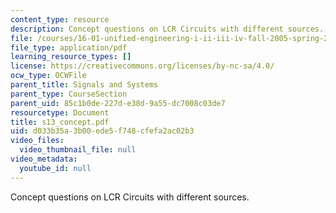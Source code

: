 ```yaml
---
content_type: resource
description: Concept questions on LCR Circuits with different sources.
file: /courses/16-01-unified-engineering-i-ii-iii-iv-fall-2005-spring-2006/d033b35a3b00ede5f748cfefa2ac02b3_s13_concept.pdf
file_type: application/pdf
learning_resource_types: []
license: https://creativecommons.org/licenses/by-nc-sa/4.0/
ocw_type: OCWFile
parent_title: Signals and Systems
parent_type: CourseSection
parent_uid: 85c1b0de-227d-e38d-9a55-dc7008c03de7
resourcetype: Document
title: s13_concept.pdf
uid: d033b35a-3b00-ede5-f748-cfefa2ac02b3
video_files:
  video_thumbnail_file: null
video_metadata:
  youtube_id: null
---
```

Concept questions on LCR Circuits with different sources.